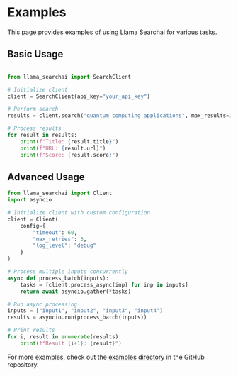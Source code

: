 # Examples

This page provides examples of using Llama Searchai for various tasks.

## Basic Usage

```python

from llama_searchai import SearchClient

# Initialize client
client = SearchClient(api_key="your_api_key")

# Perform search
results = client.search("quantum computing applications", max_results=10)

# Process results
for result in results:
    print(f"Title: {result.title}")
    print(f"URL: {result.url}")
    print(f"Score: {result.score}")
```

## Advanced Usage

```python
from llama_searchai import Client
import asyncio

# Initialize client with custom configuration
client = Client(
    config={
        "timeout": 60,
        "max_retries": 3,
        "log_level": "debug"
    }
)

# Process multiple inputs concurrently
async def process_batch(inputs):
    tasks = [client.process_async(inp) for inp in inputs]
    return await asyncio.gather(*tasks)

# Run async processing
inputs = ["input1", "input2", "input3", "input4"]
results = asyncio.run(process_batch(inputs))

# Print results
for i, result in enumerate(results):
    print(f"Result {i+1}: {result}")
```

For more examples, check out the [examples directory](https://github.com/llamasearchai/llama-searchai/tree/main/examples) in the GitHub repository.
